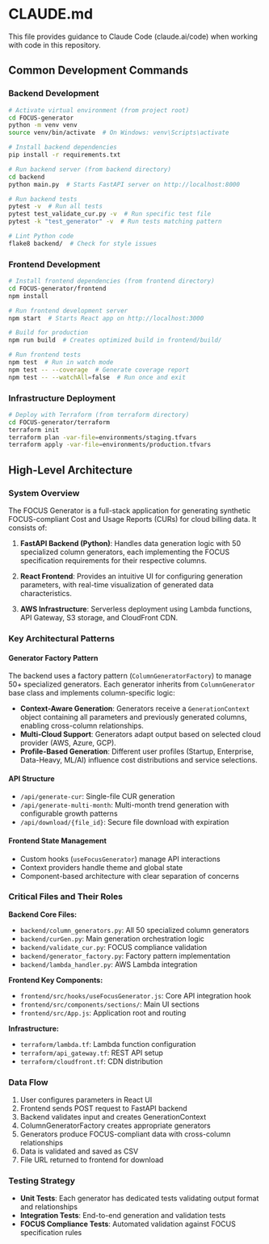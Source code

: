 # CLAUDE.md

This file provides guidance to Claude Code (claude.ai/code) when working with code in this repository.

## Common Development Commands

### Backend Development
```bash
# Activate virtual environment (from project root)
cd FOCUS-generator
python -m venv venv
source venv/bin/activate  # On Windows: venv\Scripts\activate

# Install backend dependencies
pip install -r requirements.txt

# Run backend server (from backend directory)
cd backend
python main.py  # Starts FastAPI server on http://localhost:8000

# Run backend tests
pytest -v  # Run all tests
pytest test_validate_cur.py -v  # Run specific test file
pytest -k "test_generator" -v  # Run tests matching pattern

# Lint Python code
flake8 backend/  # Check for style issues
```

### Frontend Development
```bash
# Install frontend dependencies (from frontend directory)
cd FOCUS-generator/frontend
npm install

# Run frontend development server
npm start  # Starts React app on http://localhost:3000

# Build for production
npm run build  # Creates optimized build in frontend/build/

# Run frontend tests
npm test  # Run in watch mode
npm test -- --coverage  # Generate coverage report
npm test -- --watchAll=false  # Run once and exit
```

### Infrastructure Deployment
```bash
# Deploy with Terraform (from terraform directory)
cd FOCUS-generator/terraform
terraform init
terraform plan -var-file=environments/staging.tfvars
terraform apply -var-file=environments/production.tfvars
```

## High-Level Architecture

### System Overview
The FOCUS Generator is a full-stack application for generating synthetic FOCUS-compliant Cost and Usage Reports (CURs) for cloud billing data. It consists of:

1. **FastAPI Backend (Python)**: Handles data generation logic with 50 specialized column generators, each implementing the FOCUS specification requirements for their respective columns.

2. **React Frontend**: Provides an intuitive UI for configuring generation parameters, with real-time visualization of generated data characteristics.

3. **AWS Infrastructure**: Serverless deployment using Lambda functions, API Gateway, S3 storage, and CloudFront CDN.

### Key Architectural Patterns

#### Generator Factory Pattern
The backend uses a factory pattern (`ColumnGeneratorFactory`) to manage 50+ specialized generators. Each generator inherits from `ColumnGenerator` base class and implements column-specific logic:

- **Context-Aware Generation**: Generators receive a `GenerationContext` object containing all parameters and previously generated columns, enabling cross-column relationships.
- **Multi-Cloud Support**: Generators adapt output based on selected cloud provider (AWS, Azure, GCP).
- **Profile-Based Generation**: Different user profiles (Startup, Enterprise, Data-Heavy, ML/AI) influence cost distributions and service selections.

#### API Structure
- `/api/generate-cur`: Single-file CUR generation
- `/api/generate-multi-month`: Multi-month trend generation with configurable growth patterns
- `/api/download/{file_id}`: Secure file download with expiration

#### Frontend State Management
- Custom hooks (`useFocusGenerator`) manage API interactions
- Context providers handle theme and global state
- Component-based architecture with clear separation of concerns

### Critical Files and Their Roles

**Backend Core Files:**
- `backend/column_generators.py`: All 50 specialized column generators
- `backend/curGen.py`: Main generation orchestration logic
- `backend/validate_cur.py`: FOCUS compliance validation
- `backend/generator_factory.py`: Factory pattern implementation
- `backend/lambda_handler.py`: AWS Lambda integration

**Frontend Key Components:**
- `frontend/src/hooks/useFocusGenerator.js`: Core API integration hook
- `frontend/src/components/sections/`: Main UI sections
- `frontend/src/App.js`: Application root and routing

**Infrastructure:**
- `terraform/lambda.tf`: Lambda function configuration
- `terraform/api_gateway.tf`: REST API setup
- `terraform/cloudfront.tf`: CDN distribution

### Data Flow
1. User configures parameters in React UI
2. Frontend sends POST request to FastAPI backend
3. Backend validates input and creates GenerationContext
4. ColumnGeneratorFactory creates appropriate generators
5. Generators produce FOCUS-compliant data with cross-column relationships
6. Data is validated and saved as CSV
7. File URL returned to frontend for download

### Testing Strategy
- **Unit Tests**: Each generator has dedicated tests validating output format and relationships
- **Integration Tests**: End-to-end generation and validation tests
- **FOCUS Compliance Tests**: Automated validation against FOCUS specification rules